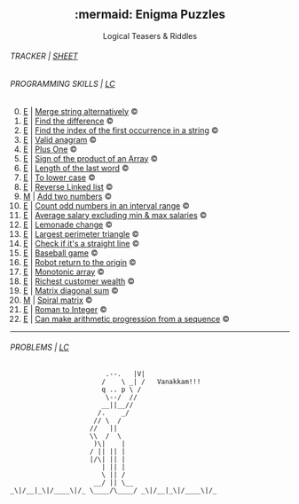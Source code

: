 <div align=center>
  <h2>:mermaid: Enigma Puzzles</h2>
  Logical Teasers & Riddles
</div>
 

<h6>TRACKER | <a href="https://1drv.ms/x/c/cbde7499c4ca2e8c/EZAt2w_Zyd1GmF71id8q2b0BkEsUJ72D2reFDeS4QhiAlA?e=OCjvfc">SHEET</a></h6>
<h6>PROGRAMMING SKILLS | <a href="https://leetcode.com/studyplan/programming-skills/">LC</a></h6>
<ol start="0">
  <li><a href="https://leetcode.com/problems/merge-strings-alternately/">E</a> | <a href="the_riddles/1768_merge_strings_alternatively">Merge string alternatively</a> ©️</li>
  <li><a href="https://leetcode.com/problems/find-the-difference/">E</a> | <a href="the_riddles/389_find_the_difference">Find the difference</a> ©️</li>
  <li><a href="https://leetcode.com/problems/find-the-index-of-the-first-occurrence-in-a-string/">E</a> | <a href="the_riddles/28_find_index_of_first_occurrence_in_string">Find the index of the first occurrence in a string</a> ©️</li>
  <li><a href="https://leetcode.com/problems/valid-anagram/">E</a> | <a href="the_riddles/242_valid_anagram">Valid anagram</a> ©️</li>
  <li><a href="https://leetcode.com/problems/plus-one">E</a> | <a href="the_riddles/66_plus_one">Plus One</a> ©️</li>
  <li><a href="https://leetcode.com/problems/sign-of-the-product-of-an-array/">E</a> | <a href="the_riddles/1822_sign_of_product_of_an_array">Sign of the product of an Array</a> ©️</li>
  <li><a href="https://leetcode.com/problems/length-of-last-word">E</a> | <a href="the_riddles/58_length_of_last_word">Length of the last word</a> ©️</li>
  <li><a href="https://leetcode.com/problems/to-lower-case">E</a> | <a href="the_riddles/709_to_lower_case">To lower case</a> ©️</li>
  <li><a href="https://leetcode.com/problems/reverse-linked-list">E</a> | <a href="the_riddles/206_reverse_linked_list">Reverse Linked list</a> ©️</li>
  <li><a href="https://leetcode.com/problems/add-two-numbers">M</a> | <a href="the_riddles/2_add_two_numbers">Add two numbers</a> ©️</li>
  <li><a href="https://leetcode.com/problems/count-odd-numbers-in-an-interval-range/">E</a> | <a href="the_riddles/1523_count_odd_number_in_interval_range">Count odd numbers in an interval range</a> ©️</li>
  <li><a href="https://leetcode.com/problems/average-salary-excluding-the-minimum-and-maximum-salary/">E</a> | <a href="the_riddles/1491_average_salary_excluding_min_and_max_salaries">Average salary excluding min & max salaries</a> ©️</li>
  <li><a href="https://leetcode.com/problems/lemonade-change">E</a> | <a href="the_riddles/860_lemonade_change">Lemonade change</a> ©️</li>
  <li><a href="https://leetcode.com/problems/largest-perimeter-triangle/">E</a> | <a href="the_riddles/976_largest_perimeter_triangle">Largest perimeter triangle</a> ©️</li>
  <li><a href="https://leetcode.com/problems/check-if-it-is-a-straight-line">E</a> | <a href="the_riddles/1232_check_if_its_straight_line">Check if it's a straight line</a> ©️</li>
  <li><a href="https://leetcode.com/problems/baseball-game">E</a> | <a href="the_riddles/682_baseball_game">Baseball game</a> ©️</li>
  <li><a href="https://leetcode.com/problems/robot-return-to-origin">E</a> | <a href="the_riddles/657_robot_return_to_origin">Robot return to the origin</a> ©️</li>
  <li><a href="https://leetcode.com/problems/monotonic-array/">E</a> | <a href="the_riddles/896_monotonic_array">Monotonic array</a> ©️</li>
  <li><a href="https://leetcode.com/problems/richest-customer-wealth">E</a> | <a href="the_riddles/1672_richest_customer_wealth">Richest customer wealth</a> ©️</li>
  <li><a href="https://leetcode.com/problems/matrix-diagonal-sum">E</a> | <a href="the_riddles/1572_matrix_diagonal_sum">Matrix diagonal sum</a> ©️</li>
  <li><a href="https://leetcode.com/problems/spiral-matrix">M</a> | <a href="the_riddles/21_spiral_matrix">Spiral matrix</a> ©️</li>
  <li><a href="https://leetcode.com/problems/roman-to-integer/">E</a> | <a href="the_riddles/13_roman_to_int">Roman to Integer</a> ©️</li>
  <li><a href="https://leetcode.com/problems/can-make-arithmetic-progression-from-sequence">E</a> | <a href="the_riddles/1502_can_make_ap_from_sequence">Can make arithmetic progression from a sequence</a> ©️</li>
</ol>


---


<h6>PROBLEMS | <a href="https://leetcode.com/">LC</a></h6>


```
                        .--.   |V|
                       /    \ _| /   Vanakkam!!!
                       q .. p \ /
                        \--/  //
                       __||__//
                      /.    _/
                     // \  /
                    //   ||
                    \\  /  \
                     )\|    |
                    / || || |
                    |/\| || |
                       | || |
                       \ || /
                     __/ || \__
_\|/__|_\|/____\|/_ \____/\____/ _\|/__|_\|/____\|/_
```

